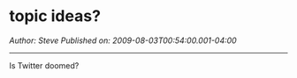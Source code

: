 # topic ideas?

*Author: Steve*
*Published on: 2009-08-03T00:54:00.001-04:00*

---

Is Twitter doomed?  
